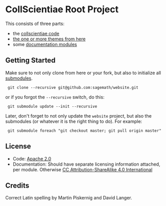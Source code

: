 # CollScientiae Root Project

This consists of three parts:

* the [collscientiae code](https://github.com/collscientiae/collscientiae)
* [the one or more themes from here](https://github.com/collscientiae/themes)
* some [documentation modules](https://github.com/collscientiae/documentation)

## Getting Started

Make sure to not only clone from here or your fork,
 but also to initialize all
 [submodules](http://git-scm.com/book/en/Git-Tools-Submodules).

     git clone --recursive git@github.com:sagemath/website.git

 or if you forgot the `--recursive` switch, do this:

     git submodule update --init --recursive

 Later, don't forget to not only update the `website` project,
 but also the submodules
 (or whatever it is the right thing to do).
 For example:

     git submodule foreach "git checkout master; git pull origin master"


## License

* Code: [Apache 2.0](http://www.apache.org/licenses/LICENSE-2.0)
* Documentation: Should have separate licensing information attached, per module.
Otherwise [CC Attribution-ShareAlike 4.0 International](http://creativecommons.org/licenses/by-sa/4.0/)

## Credits

Correct Latin spelling by Martin Piskernig and David Langer.


